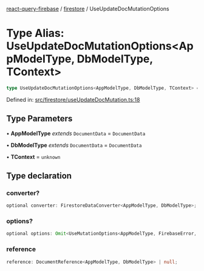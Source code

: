 [react-query-firebase](../../modules.md) / [firestore](../index.md) / UseUpdateDocMutationOptions

# Type Alias: UseUpdateDocMutationOptions\<AppModelType, DbModelType, TContext\>

```ts
type UseUpdateDocMutationOptions<AppModelType, DbModelType, TContext> = object;
```

Defined in: [src/firestore/useUpdateDocMutation.ts:18](https://github.com/vpishuk/react-query-firebase/blob/2814a7f726829eb67b40b71ca1e3d6c86fc8bb8b/src/firestore/useUpdateDocMutation.ts#L18)

## Type Parameters

• **AppModelType** *extends* `DocumentData` = `DocumentData`

• **DbModelType** *extends* `DocumentData` = `DocumentData`

• **TContext** = `unknown`

## Type declaration

### converter?

```ts
optional converter: FirestoreDataConverter<AppModelType, DbModelType>;
```

### options?

```ts
optional options: Omit<UseMutationOptions<AppModelType, FirebaseError, UseUpdateDocMutationValues<DbModelType>, TContext>, "mutationFn" | "mutationKey">;
```

### reference

```ts
reference: DocumentReference<AppModelType, DbModelType> | null;
```
